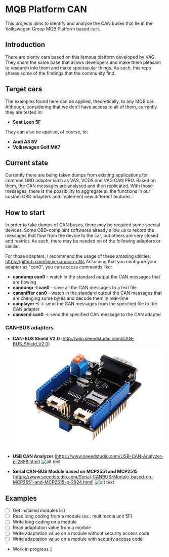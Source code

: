 # MQB Platform CAN
This projects aims to identify and analyse the CAN buses that lie in the Volkswagen Group MQB Platform based cars.
## Introduction
There are plenty cars based on this famous platform developed by VAG. They share the same base that allows developers and make them pleasant to research into them and make spectacular things. As such, this repo shares some of the findings that the community find.

## Target cars
The examples found here can be applied, theoretically, to any MQB car. Although, considering that we don't have access to all of them, currently they are tested in:

- <b>Seat Leon 5F</b>

They can also be applied, of course, to:
- <b>Audi A3 8V</b>
- <b>Volkswagen Golf MK7</b>

## Current state
Currently there are being taken dumps from existing applications for common OBD adapter such as VAS, VCDS and VAG CAN PRO. Based on them, the CAN messages are analysed and then replicated. With those messages, there is the possibility to aggregate all the functions in our custom OBD adapters and implement new different features.

## How to start
In order to take dumps of CAN buses, there may be required some special devices. Some OBD-compliant softwares already allow us to record the messages that flow from the device to the car, but others are very closed and restrict. As such, there may be needed on of the following adapters or similar.

For those adapters, I recommend the usage of these amazing utilities: https://github.com/linux-can/can-utils
Assuming that you configure your adapter as "can0", you can access commands like:
- <b>candump can0</b> - watch in the standard output the CAN messages that are flowing
- <b>candump -l can0</b> - save all the CAN messages to a text file
- <b>cansniffer can0</b> - watch in the standard output the CAN messages that are changing some bytes and decode them in real-time
- <b>canplayer -I</b> <filename> -> send the CAN messages from the specified file to the CAN adapter
- <b>cansend can0</b> <CAN message> -> send the specified CAN message to the CAN adapter

### CAN-BUS adapters
- <b>CAN-BUS Shield V2.0</b> (http://wiki.seeedstudio.com/CAN-BUS_Shield_V2.0)
![alt text](https://github.com/SeeedDocument/CAN-BUS-Shield-V2.0/raw/master/img/CAN_BUS_Shield_V2.jpg)

- <b>USB CAN Analyzer</b> (https://www.seeedstudio.com/USB-CAN-Analyzer-p-2888.html)
![alt text](https://statics3.seeedstudio.com/seeed/file/2017-06/bazaar487719_1.jpg)

- <b>Serial CAN-BUS Module based on MCP2551 and MCP2515</b> (https://www.seeedstudio.com/Serial-CANBUS-Module-based-on-MCP2551-and-MCP2515-p-2924.html)
![alt text](https://statics3.seeedstudio.com/seeed/file/2018-08/bazaar891352_img_2945a.JPG)

## Examples
- [ ] Get installed modules list 
- [ ] Read long coding from a module (ex.: multimedia unit 5F)
- [ ] Write long coding on a module
- [ ] Read adaptation value from a module
- [ ] Write adaptation value on a module without security access code
- [ ] Write adaptation value on a module with security access code

- Work in progress :)
